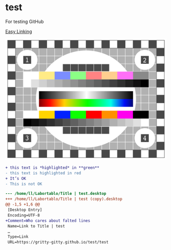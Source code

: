 # test
For testing GitHub

[Easy Linking](https://gritty-gitty.github.io/test/relative)

![Test image](img/ivak_TV_Test_Screen.png?raw=true "TV test")

```diff
+ this text is *highlighted* in **green**
- this text is highlighted in red
+ It’s OK
- This is not OK
```

```diff
--- /home/ll/Labortablo/Title | test.desktop
+++ /home/ll/Labortablo/Title | test (copy).desktop
@@ -1,5 +1,6 @@
 [Desktop Entry]
 Encoding=UTF-8
+Comment=Who cares about falted lines
 Name=Link to Title | test
 …
 Type=Link
 URL=https://gritty-gitty.github.io/test/test
```
